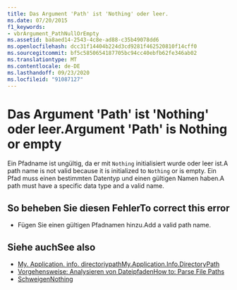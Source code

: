```yaml
---
title: Das Argument 'Path' ist 'Nothing' oder leer.
ms.date: 07/20/2015
f1_keywords:
- vbrArgument_PathNullOrEmpty
ms.assetid: ba8aed14-2543-4c8e-ad88-c35b49078dd6
ms.openlocfilehash: dcc31f14404b224d3cd9281f462520810f14cff0
ms.sourcegitcommit: bf5c5850654187705bc94cc40ebfb62fe346ab02
ms.translationtype: MT
ms.contentlocale: de-DE
ms.lasthandoff: 09/23/2020
ms.locfileid: "91087127"
---
```

# <a name="argument-path-is-nothing-or-empty"></a><span data-ttu-id="7b390-102">Das Argument 'Path' ist 'Nothing' oder leer.</span><span class="sxs-lookup"><span data-stu-id="7b390-102">Argument 'Path' is Nothing or empty</span></span>

<span data-ttu-id="7b390-103">Ein Pfadname ist ungültig, da er mit `Nothing` initialisiert wurde oder leer ist.</span><span class="sxs-lookup"><span data-stu-id="7b390-103">A path name is not valid because it is initialized to `Nothing` or is empty.</span></span> <span data-ttu-id="7b390-104">Ein Pfad muss einen bestimmten Datentyp und einen gültigen Namen haben.</span><span class="sxs-lookup"><span data-stu-id="7b390-104">A path must have a specific data type and a valid name.</span></span>  
  
## <a name="to-correct-this-error"></a><span data-ttu-id="7b390-105">So beheben Sie diesen Fehler</span><span class="sxs-lookup"><span data-stu-id="7b390-105">To correct this error</span></span>  
  
- <span data-ttu-id="7b390-106">Fügen Sie einen gültigen Pfadnamen hinzu.</span><span class="sxs-lookup"><span data-stu-id="7b390-106">Add a valid path name.</span></span>  
  
## <a name="see-also"></a><span data-ttu-id="7b390-107">Siehe auch</span><span class="sxs-lookup"><span data-stu-id="7b390-107">See also</span></span>

- [<span data-ttu-id="7b390-108">My. Application. info. directoriypath</span><span class="sxs-lookup"><span data-stu-id="7b390-108">My.Application.Info.DirectoryPath</span></span>](xref:Microsoft.VisualBasic.ApplicationServices.AssemblyInfo.DirectoryPath)
- [<span data-ttu-id="7b390-109">Vorgehensweise: Analysieren von Dateipfaden</span><span class="sxs-lookup"><span data-stu-id="7b390-109">How to: Parse File Paths</span></span>](../developing-apps/programming/drives-directories-files/how-to-parse-file-paths.md)
- [<span data-ttu-id="7b390-110">Schweigen</span><span class="sxs-lookup"><span data-stu-id="7b390-110">Nothing</span></span>](../language-reference/nothing.md)
